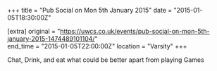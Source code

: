 +++
title = "Pub Social on Mon 5th January 2015"
date = "2015-01-05T18:30:00Z"

[extra]
original = "https://uwcs.co.uk/events/pub-social-on-mon-5th-january-2015-1474489101104/"    
end_time = "2015-01-05T22:00:00Z"
location = "Varsity"
+++

Chat, Drink, and eat what could be better apart from playing Games

